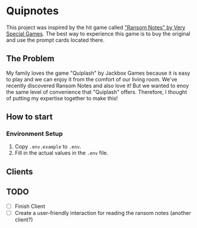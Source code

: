 # Quipnotes

This project was inspired by the hit game called ["Ransom Notes" by Very Special Games](https://www.veryspecialgames.com/products/ransom-notes-the-ridiculous-word-magnet-game). The best way to experience this game is to buy the original and use the prompt cards located there. 

## The Problem

My family loves the game "Quiplash" by Jackbox Games because it is easy to play and we can enjoy it from the comfort of our living room. We've recently discovered Ransom Notes and also love it! But we wanted to enoy the same level of convenience that "Quiplash" offers. Therefore, I thought of putting my expertise together to make this!

## How to start

### Environment Setup
1. Copy `.env.example` to `.env`.
2. Fill in the actual values in the `.env` file.

## Clients

## TODO
- [ ] Finish Client
- [ ] Create a user-friendly interaction for reading the ransom notes (another client?)
